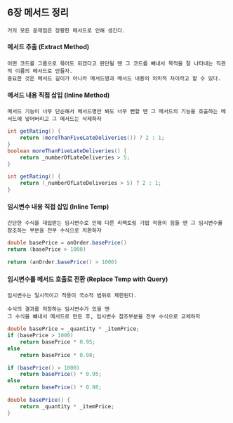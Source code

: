 ## 6장 메서드 정리

```
거의 모든 문제점은 장황한 메서드로 인해 생긴다.
```

#### 메서드 추출 (Extract Method)

```
어떤 코드를 그룹으로 묶어도 되겠다고 판단될 땐 그 코드를 빼내서 목적을 잘 나타내는 직관적 이름의 메서드로 만들자.
중요한 것은 메서드 길이가 아니라 메서드명과 메서드 내용의 의미적 차이라고 할 수 있다.
```

#### 메서드 내용 직접 삽입 (Inline Method)

```
메서드 기능이 너무 단순해서 메서드명만 봐도 너무 뻔할 땐 그 메서드의 기능을 호출하는 메서드에 넣어버리고 그 메서드는 삭제하자
```

```java
int getRating() {
    return (moreThanFiveLateDeliveries()) ? 2 : 1;
}
boolean moreThanFiveLateDeliveries() {
    return _numberOfLateDeliveries > 5;
}
```

```java
int getRating() {
    return (_numberOfLateDeliveries > 5) ? 2 : 1;
}
```

#### 임시변수 내용 직접 삽입 (Inline Temp)

```
간단한 수식을 대입받는 임시변수로 인해 다른 리팩토링 기법 적용이 힘들 땐 그 임시변수를 참조하는 부분을 전부 수식으로 치환하자
```

```java
double basePrice = anOrder.basePrice()
return (basePrice > 1000)
```

```java
return (anOrder.basePrice() > 1000)
```

#### 임시변수를 메서드 호출로 전환 (Replace Temp with Query)

```
임시변수는 일시적이고 적용이 국소적 범위로 제한된다.

수식의 결과를 저장하는 임시변수가 있을 땐 
그 수식을 뺴내서 메서드로 만든 후, 임시변수 참조부분을 전부 수식으로 교체하자
```

```java
double basePrice = _quantity * _itemPrice;
if (basePrice > 1000)
    return basePrice * 0.95;
else
    return basePrice * 0.98;
```

```java
if (basePrice() > 1000)
    return basePrice() * 0.95;
else 
    return basePrice() * 0.98;

double basePrice() {
    return _quantity * _itemPrice;
}        
```    

```

```
